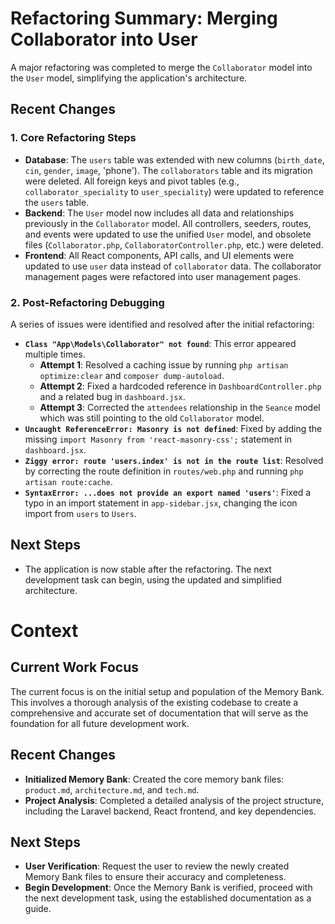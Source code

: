 # Refactoring Summary: Merging Collaborator into User

A major refactoring was completed to merge the `Collaborator` model into the `User` model, simplifying the application's architecture.

## Recent Changes

### 1. Core Refactoring Steps

- **Database**: The `users` table was extended with new columns (`birth_date`, `cin`, `gender`, `image`, 'phone'). The `collaborators` table and its migration were deleted. All foreign keys and pivot tables (e.g., `collaborator_speciality` to `user_speciality`) were updated to reference the `users` table.
- **Backend**: The `User` model now includes all data and relationships previously in the `Collaborator` model. All controllers, seeders, routes, and events were updated to use the unified `User` model, and obsolete files (`Collaborator.php`, `CollaboratorController.php`, etc.) were deleted.
- **Frontend**: All React components, API calls, and UI elements were updated to use `user` data instead of `collaborator` data. The collaborator management pages were refactored into user management pages.

### 2. Post-Refactoring Debugging

A series of issues were identified and resolved after the initial refactoring:

- **`Class "App\Models\Collaborator" not found`**: This error appeared multiple times.
    - **Attempt 1**: Resolved a caching issue by running `php artisan optimize:clear` and `composer dump-autoload`.
    - **Attempt 2**: Fixed a hardcoded reference in `DashboardController.php` and a related bug in `dashboard.jsx`.
    - **Attempt 3**: Corrected the `attendees` relationship in the `Seance` model which was still pointing to the old `Collaborator` model.
- **`Uncaught ReferenceError: Masonry is not defined`**: Fixed by adding the missing `import Masonry from 'react-masonry-css';` statement in `dashboard.jsx`.
- **`Ziggy error: route 'users.index' is not in the route list`**: Resolved by correcting the route definition in `routes/web.php` and running `php artisan route:cache`.
- **`SyntaxError: ...does not provide an export named 'users'`**: Fixed a typo in an import statement in `app-sidebar.jsx`, changing the icon import from `users` to `Users`.

## Next Steps

- The application is now stable after the refactoring. The next development task can begin, using the updated and simplified architecture.

# Context

## Current Work Focus

The current focus is on the initial setup and population of the Memory Bank. This involves a thorough analysis of the existing codebase to create a comprehensive and accurate set of documentation that will serve as the foundation for all future development work.

## Recent Changes

- **Initialized Memory Bank**: Created the core memory bank files: `product.md`, `architecture.md`, and `tech.md`.
- **Project Analysis**: Completed a detailed analysis of the project structure, including the Laravel backend, React frontend, and key dependencies.

## Next Steps

- **User Verification**: Request the user to review the newly created Memory Bank files to ensure their accuracy and completeness.
- **Begin Development**: Once the Memory Bank is verified, proceed with the next development task, using the established documentation as a guide.
